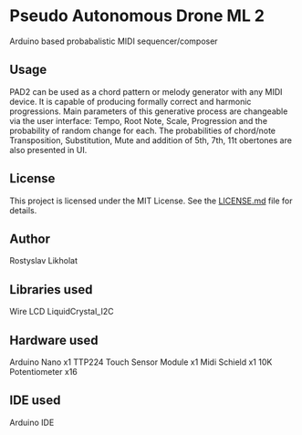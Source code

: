 # Pseudo Autonomous Drone ML 2
Arduino based probabalistic MIDI sequencer/composer

## Usage

PAD2 can be used as a chord pattern or melody generator with any MIDI device.
It is capable of producing formally correct and harmonic progressions. Main parameters of this generative process are changeable via the user interface: Tempo, Root Note, Scale, Progression and the probability of random change for each.
The probabilities of chord/note Transposition, Substitution, Mute and addition of 5th, 7th, 11t obertones are also presented in UI.


## License

This project is licensed under the MIT License.
See the [LICENSE.md](LICENSE.md) file for details.

## Author

Rostyslav Likholat

## Libraries used

Wire
LCD
LiquidCrystal_I2C

## Hardware used

Arduino Nano x1
TTP224 Touch Sensor Module x1
Midi Schield x1
10K Potentiometer x16

## IDE used

Arduino IDE
